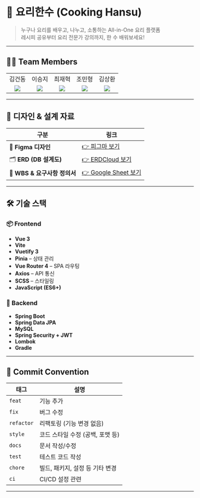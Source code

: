 # 🍳 요리한수 (Cooking Hansu)

> 누구나 요리를 배우고, 나누고, 소통하는 All-in-One 요리 플랫폼  
> 레시피 공유부터 요리 전문가 강의까지, 한 수 배워보세요!

---

## 👨‍💻 Team Members

<table>
  <tr>
    <td align="center"> 김건동</td>
    <td align="center"> 이승지</td>
    <td align="center"> 최재혁</td>
    <td align="center"> 조민형</td>
    <td align="center"> 김상환</td>
  </tr>
  <tr>
    <td align="center"><a href="#" target="_blank"><img src="https://img.shields.io/badge/GitHub-181717?style=flat-square&logo=github&logoColor=white"/></a></td>
    <td align="center"><a href="#" target="_blank"><img src="https://img.shields.io/badge/GitHub-181717?style=flat-square&logo=github&logoColor=white"/></a></td>
    <td align="center"><a href="#" target="_blank"><img src="https://img.shields.io/badge/GitHub-181717?style=flat-square&logo=github&logoColor=white"/></a></td>
    <td align="center"><a href="#" target="_blank"><img src="https://img.shields.io/badge/GitHub-181717?style=flat-square&logo=github&logoColor=white"/></a></td>
    <td align="center"><a href="#" target="_blank"><img src="https://img.shields.io/badge/GitHub-181717?style=flat-square&logo=github&logoColor=white"/></a></td>
  </tr>
</table>

---

## 🎨 디자인 & 설계 자료

| 구분 | 링크 |
|------|------|
| 🧩 **Figma 디자인** | [👉 피그마 보기](https://www.figma.com/design/0r1vmACeBTegtlH9OHZaMn/%EC%9A%94%EB%A6%AC%ED%95%9C%EC%88%98?node-id=0-1&p=f&t=NJOrncqdhdRnxdh6-0) |
| 🗂️ **ERD (DB 설계도)** | [👉 ERDCloud 보기](https://www.erdcloud.com/d/25tEnmWT48D4MufsZ) |
| 📝 **WBS & 요구사항 정의서** | [👉 Google Sheet 보기](https://docs.google.com/spreadsheets/d/1UsaqCAM9-1V2rr0dIufYZtAmWtn-mnH4Uthqad71YM8/edit?gid=2045131748#gid=2045131748) |

---

## 🛠️ 기술 스택

### 📦 Frontend

- **Vue 3**
- **Vite**
- **Vuetify 3**
- **Pinia** – 상태 관리
- **Vue Router 4** – SPA 라우팅
- **Axios** – API 통신
- **SCSS** – 스타일링
- **JavaScript (ES6+)**

### 🧰 Backend

- **Spring Boot**
- **Spring Data JPA**
- **MySQL**
- **Spring Security + JWT**
- **Lombok**
- **Gradle**

---

## 📄 Commit Convention

| 태그         | 설명                   |
|--------------|------------------------|
| `feat`       | 기능 추가              |
| `fix`        | 버그 수정              |
| `refactor`   | 리팩토링 (기능 변경 없음) |
| `style`      | 코드 스타일 수정 (공백, 포맷 등) |
| `docs`       | 문서 작성/수정         |
| `test`       | 테스트 코드 작성       |
| `chore`      | 빌드, 패키지, 설정 등 기타 변경 |
| `ci`         | CI/CD 설정 관련       |

---

